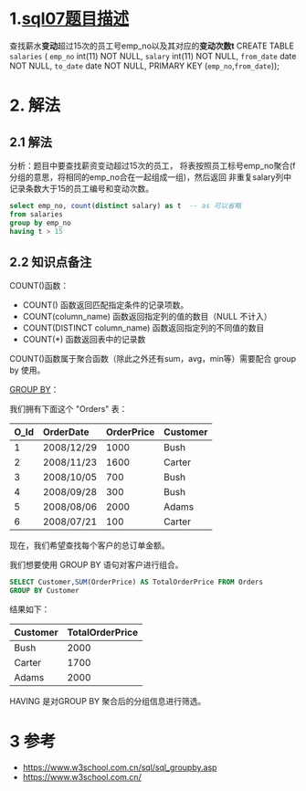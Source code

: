 # 1.[sql07题目描述](https://www.nowcoder.com/practice/6d4a4cff1d58495182f536c548fee1ae?tpId=82&tags=&title=&diffculty=0&judgeStatus=0&rp=1&ru=%2Fta%2Fsql&qru=%2Fta%2Fsql%2Fquestion-ranking)

查找薪水**变动**超过15次的员工号emp_no以及其对应的**变动次数t**
CREATE TABLE `salaries` (
`emp_no` int(11) NOT NULL,
`salary` int(11) NOT NULL,
`from_date` date NOT NULL,
`to_date` date NOT NULL,
PRIMARY KEY (`emp_no`,`from_date`));

# 2. 解法

## 2.1 解法

分析：题目中要查找薪资变动超过15次的员工， 将表按照员工标号emp_no聚合(f分组的意思，将相同的emp_no合在一起组成一组)，然后返回 非重复salary列中记录条数大于15的员工编号和变动次数。

```sql
select emp_no, count(distinct salary) as t  -- as 可以省略
from salaries
group by emp_no
having t > 15
```

## 2.2 知识点备注

COUNT()函数：

- COUNT() 函数返回匹配指定条件的记录项数。
- COUNT(column_name) 函数返回指定列的值的数目（NULL 不计入）
- COUNT(DISTINCT column_name) 函数返回指定列的不同值的数目
- COUNT(*) 函数返回表中的记录数

COUNT()函数属于聚合函数（除此之外还有sum，avg，min等）需要配合 group by 使用。

[GROUP BY](https://www.w3school.com.cn/sql/sql_groupby.asp)：

我们拥有下面这个 "Orders" 表：

| O_Id | OrderDate  | OrderPrice | Customer |
| :--- | :--------- | :--------- | :------- |
| 1    | 2008/12/29 | 1000       | Bush     |
| 2    | 2008/11/23 | 1600       | Carter   |
| 3    | 2008/10/05 | 700        | Bush     |
| 4    | 2008/09/28 | 300        | Bush     |
| 5    | 2008/08/06 | 2000       | Adams    |
| 6    | 2008/07/21 | 100        | Carter   |

现在，我们希望查找每个客户的总订单金额。

我们想要使用 GROUP BY 语句对客户进行组合。

```sql
SELECT Customer,SUM(OrderPrice) AS TotalOrderPrice FROM Orders
GROUP BY Customer
```

结果如下：

| Customer | TotalOrderPrice |
| :------- | :-------------- |
| Bush     | 2000            |
| Carter   | 1700            |
| Adams    | 2000            |



HAVING  是对GROUP BY 聚合后的分组信息进行筛选。

# 3 参考

- https://www.w3school.com.cn/sql/sql_groupby.asp
- https://www.w3school.com.cn/
